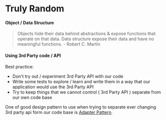 # Truly Random

#### Object / Data Structure

> Objects hide their data behind abstractions & expose functions that operate on that data. Data structure expose their data and have no meaningful functions. - Robert C. Martin

#### Using 3rd Party code / API

Best practice:

* Don't try out / experiment 3rd Party API with our code
* Write some tests to explore / learn and write them in a way that our application would use the 3rd Party API
* Try to keep things that we cannot control \( 3rd Party API \) separate from our own code base

One of good design pattern to use when trying to separate ever changing 3rd party api form our code base is [Adapter Pattern](https://www.tutorialspoint.com/design_pattern/adapter_pattern.htm).

 

